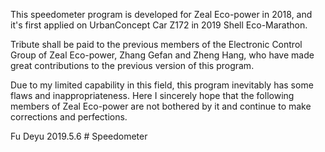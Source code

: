 This speedometer program is developed for Zeal Eco-power in 2018, and it's first applied on UrbanConcept Car Z172 in 2019 Shell Eco-Marathon. 

Tribute shall be paid to the previous members of the Electronic Control Group of Zeal Eco-power, Zhang Gefan and Zheng Hang, who have made great contributions to the previous version of this program.

Due to my limited capability in this field, this program inevitably has some flaws and inappropriateness. Here I sincerely hope that the following members of Zeal Eco-power are not bothered by it and continue to make corrections and perfections.

Fu Deyu
2019.5.6
#   S p e e d o m e t e r  
 